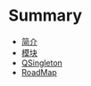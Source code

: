 # Summary

* [简介](README.md)
* [模块](Modules.md)
* [QSingleton](../Assets/QFramework/Core/Utils/Design/Singleton/Readme.md)
* [RoadMap](RoadMap.md)
